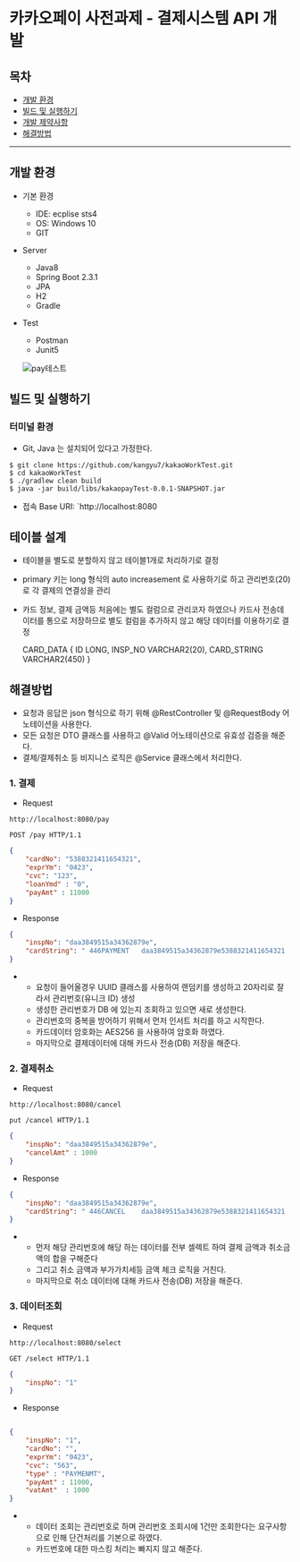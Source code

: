 # 카카오페이 사전과제 - 결제시스템 API 개발
## 목차
- [개발 환경](#개발-환경)
- [빌드 및 실행하기](#빌드-및-실행하기)
- [개발 제약사항](#개발-제약사항)
- [해결방법](#해결방법)

---

## 개발 환경
- 기본 환경
    - IDE: ecplise sts4
    - OS: Windows 10
    - GIT
- Server
    - Java8
    - Spring Boot 2.3.1
    - JPA
    - H2
    - Gradle
- Test
    - Postman
    - Junit5
    
    ![pay테스트](https://user-images.githubusercontent.com/5583680/87118803-46273600-c2b7-11ea-8b40-41e84653e351.png)


## 빌드 및 실행하기
### 터미널 환경
- Git, Java 는 설치되어 있다고 가정한다.

```
$ git clone https://github.com/kangyu7/kakaoWorkTest.git
$ cd kakaoWorkTest
$ ./gradlew clean build
$ java -jar build/libs/kakaopayTest-0.0.1-SNAPSHOT.jar
```

- 접속 Base URI: `http://localhost:8080

## 테이블 설계
- 테이블을 별도로 분할하지 않고 테이블1개로 처리하기로 결정
- primary 키는 long 형식의 auto increasement 로 사용하기로 하고 관리번호(20)로 각 결제의 연결성을 관리
- 카드 정보, 결제 금액등 처음에는 별도 컬럼으로 관리코자 하였으나 카드사 전송데이터를 통으로 저장하므로 별도 컬럼을 추가하지 않고
  해당 데이터를 이용하기로 결정
  
  CARD_DATA {
    ID LONG,
    INSP_NO VARCHAR2(20),
    CARD_STRING VARCHAR2(450)
  }



## 해결방법

- 요청과 응답은 json 형식으로 하기 위해 @RestController 및 @RequestBody 어노테이션을 사용한다.
- 모든 요청은 DTO 클래스를 사용하고 @Valid 어노테이션으로 유효성 검증을 해준다. 
- 결제/결제취소 등 비지니스 로직은 @Service 클래스에서 처리한다. 

### 1. 결제
- Request

```
http://localhost:8080/pay
```

```
POST /pay HTTP/1.1
```
```json
{
    "cardNo": "5388321411654321",
    "exprYm": "0423",
    "cvc": "123",
    "loanYmd" : "0",
    "payAmt" : 11000
}
```

- Response

```json
{
    "inspNo": "daa3849515a34362879e",
    "cardString": " 446PAYMENT   daa3849515a34362879e5388321411654321    000423123     200000000000909                    7+jgQ9LOauVZ7CGqye/Tnsu6dam87a+DccPjgYpQhc0=,UDtnCWJmyWFA26/So8nruA==,1CP2miRnidxfQhlnXY5CSA==                                                                                                                                                                                                                                                             "
}
```

- 
  - 요청이 들어올경우 UUID 클래스를 사용하여 랜덤키를 생성하고 20자리로 잘라서 관리번호(유니크 ID) 생성 
  - 생성한 관리번호가 DB 에 있는지 조회하고 있으면 새로 생성한다. 
  - 관리번호의 중복을 방어하기 위해서 먼저 인서트 처리를 하고 시작한다. 
  - 카드데이터 암호화는 AES256 을 사용하여 암호화 하였다. 
  - 마지막으로 결제데이터에 대해 카드사 전송(DB) 저장을 해준다.

### 2. 결제취소
- Request

```
http://localhost:8080/cancel
```

```
put /cancel HTTP/1.1
```
```json
{
    "inspNo": "daa3849515a34362879e",
    "cancelAmt" : 1000
}
```

- Response

```json
{
    "inspNo": "daa3849515a34362879e",
    "cardString": " 446CANCEL    daa3849515a34362879e5388321411654321    000423123       1000000000009daa3849515a34362879e7+jgQ9LOauVZ7CGqye/Tnsu6dam87a+DccPjgYpQhc0=,UDtnCWJmyWFA26/So8nruA==,1CP2miRnidxfQhlnXY5CSA==                                                                                                                                                                                                                                                             "
}
```


- 
  - 먼저 해당 관리번호에 해당 하는 데이터를 전부 셀렉트 하여 결제 금액과 취소금액의 합을 구해준다
  - 그리고 취소 금액과 부가가치세등 금액 체크 로직을 거친다. 
  - 마지막으로 취소 데이터에 대해 카드사 전송(DB) 저장을 해준다.

### 3. 데이터조회
- Request

```
http://localhost:8080/select
```

```
GET /select HTTP/1.1
```

```json
{
    "inspNo": "1"
}
```


- Response

```json

{
    "inspNo": "1",
    "cardNo": "",
    "exprYm": "0423",
    "cvc": "563",
    "type" : "PAYMENMT",
    "payAmt" : 11000,
    "vatAmt"  : 1000  
}

```

- 
   - 데이터 조회는 관리번호로 하며 관리번호 조회시에 1건만 조회한다는 요구사항으로 인해 단건처리를 기본으로 하였다.
   - 카드번호에 대한 마스킹 처리는 빠지지 않고 해준다.
